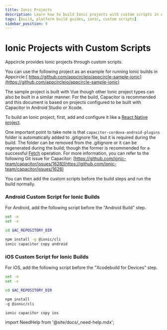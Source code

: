 ```yaml
---
title: Ionic Projects
description: Learn how to build Ionic projects with custom scripts in Appcircle
tags: [build, platform build guides, ionic, custom scripts]
sidebar_position: 9
---
```


# Ionic Projects with Custom Scripts

Appcircle provides Ionic projects through custom scripts.

You can use the following project as an example for running Ionic builds in Appcircle:[ https://github.com/appcircleio/appcircle-sample-ionic](https://github.com/appcircleio/appcircle-sample-ionic)

The sample project is built with Vue though other Ionic project types can also be built in a similar manner. For the build, Capacitor is recommended and this document is based on projects configured to be built with Capacitor in Android Studio or Xcode.

To build an Ionic project, first, add and configure it like a [React Native project](building-react-native-applications).

One important point to take note is that `capacitor-cordova-android-plugins` folder is automatically added to .gitignore file, but it is required during the build. The folder can be removed from the .gitignore or it can be regenerated during the build; though the former is recommended for a successful [Fetch](/build/build-process-management/configurations#config-details) operation. For more information, you can refer to the following Git issue for Capacitor: [https://github.com/ionic-team/capacitor/issues/1628](https://github.com/ionic-team/capacitor/issues/1628)

You can then add the custom scripts before the build steps and run the build normally.

### Android Custom Script for Ionic Builds

For Android, add the following script before the "Android Build" step.

```bash
set -e
set -x

cd $AC_REPOSITORY_DIR

npm install -g @ionic/cli
ionic capacitor copy android
```

### iOS Custom Script for Ionic Builds

For iOS, add the following script before the "Xcodebuild for Devices" step.

```bash
set -e
set -x

cd $AC_REPOSITORY_DIR

npm install
-g @ionic/cli

ionic capacitor copy ios
```

import NeedHelp from '@site/docs/\_need-help.mdx';

<NeedHelp />
